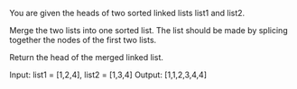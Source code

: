 You are given the heads of two sorted linked lists list1 and list2.

Merge the two lists into one sorted list. The list should be made by splicing together the nodes of the first two lists.

Return the head of the merged linked list.


Input: list1 = [1,2,4], list2 = [1,3,4]
Output: [1,1,2,3,4,4]
